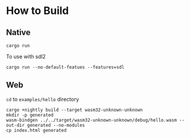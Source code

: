 # How to Build

## Native

```shell
cargo run
```

To use with sdl2
```shell
cargo run --no-default-featues --features=sdl
```

## Web

`cd` to `examples/hello` directory

```shell
cargo +nightly build --target wasm32-unknown-unknown
mkdir -p generated
wasm-bindgen ../../target/wasm32-unknown-unknown/debug/hello.wasm --out-dir generated --no-modules
cp index.html generated
```
